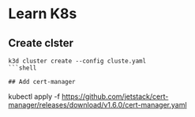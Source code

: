 # Learn K8s

## Create clster
```
k3d cluster create --config cluste.yaml
```shell

## Add cert-manager
```
kubectl apply -f https://github.com/jetstack/cert-manager/releases/download/v1.6.0/cert-manager.yaml
```shell


